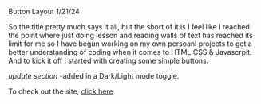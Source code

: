 Button Layout 1/21/24

So the title pretty much says it all, but the short of it is I feel like I reached the point where just doing lesson and reading walls of text has reached its limit for me
so I have begun working on my own persoanl projects to get a better understanding of coding when it comes to HTML CSS & Javascrpit. And to kick it off I started with creating some 
simple buttons.

*update section*
-added in a Dark/Light mode toggle.

To check out the site, [click here](https://mrdrekc.github.io/Button-Layout/)
